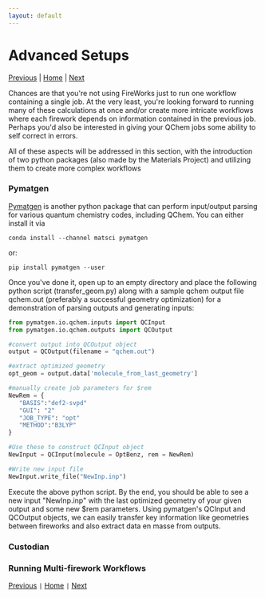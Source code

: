 ```yaml
---
layout: default
---
```


# Advanced Setups
[Previous](./FW3-Running-Workflows.html) | [Home](../) | [Next](./FW5-WebGUI.html)

Chances are that you're not using FireWorks just to run one workflow containing a single job. At the very least, you're looking forward to running many of these calculations at once and/or create more intricate workflows where each firework depends on information contained in the previous job. Perhaps you'd also be interested in giving your QChem jobs some ability to self correct in errors.

All of these aspects will be addressed in this section, with the introduction of two python packages (also made by the Materials Project) and utilizing them to create more complex workflows

### Pymatgen
[Pymatgen](http://pymatgen.org/) is another python package that can perform input/output parsing for various quantum chemistry codes, including QChem. You can either install it via
```shell
conda install --channel matsci pymatgen
```
or:
```shell
pip install pymatgen --user
```

Once you've done it, open up to an empty directory and place the following python script (transfer_geom.py) along with a sample qchem output file qchem.out (preferably a successful geometry optimization) for a demonstration of parsing outputs and generating inputs:

```python
from pymatgen.io.qchem.inputs import QCInput
from pymatgen.io.qchem.outputs import QCOutput

#convert output into QCOutput object
output = QCOutput(filename = "qchem.out")

#extract optimized geometry
opt_geom = output.data['molecule_from_last_geometry']

#manually create job parameters for $rem
NewRem = {
   "BASIS":"def2-svpd"
   "GUI": "2"
   "JOB_TYPE": "opt"
   "METHOD":"B3LYP"
}

#Use these to construct QCInput object
NewInput = QCInput(molecule = OptBenz, rem = NewRem)

#Write new input file
NewInput.write_file("NewInp.inp")
```

Execute the above python script. By the end, you should be able to see a new input "NewInp.inp" with the last optimized geometry of your given output and some new $rem parameters. Using pymatgen's QCInput and QCOutput objects, we can easily transfer key information like geometries between fireworks and also extract data en masse from outputs.

### Custodian


### Running Multi-firework Workflows

[Previous](./FW3-Running-Workflowss.html) <code>&#124;</code> [Home](../) <code>&#124;</code> [Next](./FW5-WebGUI.html)
